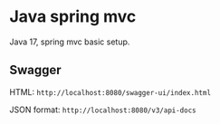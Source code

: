 # Java spring mvc
Java 17, spring mvc basic setup.

## Swagger
HTML: <code>http://localhost:8080/swagger-ui/index.html</code>

JSON format: <code>http://localhost:8080/v3/api-docs</code>